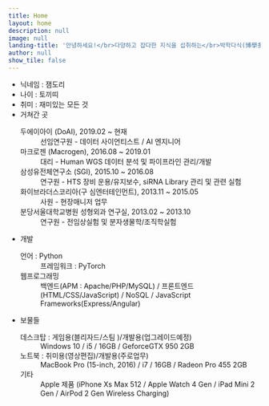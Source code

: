 ```yaml
---
title: Home
layout: home
description: null
image: null
landing-title: '안녕하세요!</br>다양하고 잡다한 지식을 섭취하는</br>박학다식(博學多食) 블로그입니다. 냠냠 へ(゜∇、°)へ'
author: null
show_tile: false
---
```


<ul>
  <li>닉네임 : 잼도리</li>
  <li>나이 : 토끼띠</li>
  <li>취미 : 재미있는 모든 것</li>
  <li>거쳐간 곳
    <dl>
      <dt>두에이아이 (DoAI), 2019.02 ~ 현재</dt>
      <dd>선임연구원 - 데이터 사이언티스트 / AI 엔지니어</dd>
      <dt>마크로젠 (Macrogen), 2016.08 ~ 2019.01</dt>
      <dd>대리 - Human WGS 데이터 분석 및 파이프라인 관리/개발</dd>
      <dt>삼성유전체연구소 (SGI), 2015.10 ~ 2016.08</dt>
      <dd>연구원 - HTS 장비 운용/유지보수, siRNA Library 관리 및 관련 실험</dd>
      <dt>화이브라더스코리아(구 심엔터테인먼트), 2013.11 ~ 2015.05</dt>
      <dd>사원 - 현장매니저 업무 </dd>
      <dt>분당서울대학교병원 성형외과 연구실, 2013.02 ~ 2013.10</dt>
      <dd>연구원 - 전임상실험 및 분자생물학/조직학실험</dd>
    </dl>
  </li>
  <li>개발
    <dl>
      <dt>언어 : Python</dt>
      <dd>프레임워크 : PyTorch</dd>
      <dt>웹프로그래밍 </dt>
      <dd>백엔드(APM : Apache/PHP/MySQL) / 프론트엔드(HTML/CSS/JavaScript) / NoSQL / JavaScript Frameworks(Express/Angular)</dd>
    </dl>
  </li>
  <li>보물들
    <dl>
      <dt>데스크탑 : 게임용(블리자드/스팀 )/개발용(업그레이드예정)</dt>
      <dd>Windows 10 / i5 / 16GB / GeforceGTX 950 2GB</dd>
      <dt>노트북 : 취미용(영상편집)/개발용(주로업무)</dt>
      <dd>MacBook Pro (15-inch, 2016) / i7 / 16GB / Radeon Pro 455 2GB</dd>
      <dt>기타</dt>
      <dd>Apple 제품 (iPhone Xs Max 512 / Apple Watch 4 Gen / iPad Mini 2 Gen / AirPod 2 Gen Wireless Charging)</dd>
    </dl>
  </li>
</ul>
